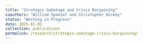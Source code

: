 ```yaml
---
title: "Strategic Sabotage and Crisis Bargaining"
coauthors: "William Spaniel and Christopher Hickey"
status: "Working in Progress"
date: 2025-01-05
collection: publications
permalink: /research/strategic-sabotage-crisis-bargaining/
---
```

